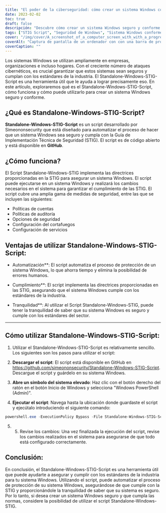 ```yaml
---
title: "El poder de la ciberseguridad: cómo crear un sistema Windows conforme y seguro con Standalone-Windows-STIG-Script"
date: 2023-02-02
toc: true
draft: false
descripción: "Descubre cómo crear un sistema Windows seguro y conforme con el sencillo Standalone-Windows-STIG-Script, un artículo informativo con instrucciones paso a paso y explicaciones detalladas de los parámetros."
tags: ["STIG Script", "Seguridad de Windows", "Sistema Windows conforme", "Endurecimiento del sistema", "Windows STIG", "Windows seguro", "Cumplimiento de Windows", "Instalación manual", "Actualizaciones de Windows", "Adobe Reader", "Firefox", "Chrome", "Internet Explorer 11", ".NET Framework", "Office", "OneDrive", "Java", "Windows Defender", "Firewall de Windows", "Mitigaciones", "Nessus PID", "VMware Horizon", "Endurecimiento opcional"].
cover: "/img/cover/A_screenshot_of_a_computer_screen_with_with_a_progress_bar.png"
coverAlt: "Captura de pantalla de un ordenador con con una barra de progreso que indica el porcentaje de finalización."
coverCaption: ""
---
```


Los sistemas Windows se utilizan ampliamente en empresas, organizaciones e incluso hogares. Con el creciente número de ataques cibernéticos, es crucial garantizar que estos sistemas sean seguros y cumplan con los estándares de la industria. El Standalone-Windows-STIG-Script es una herramienta útil que le ayuda a lograr precisamente eso. En este artículo, exploraremos qué es el Standalone-Windows-STIG-Script, cómo funciona y cómo puede utilizarlo para crear un sistema Windows seguro y conforme.

## ¿Qué es Standalone-Windows-STIG-Script?

**Standalone-Windows-STIG-Script** es un script desarrollado por Simeononsecurity que está diseñado para automatizar el proceso de hacer que un sistema Windows sea seguro y cumpla con la Guía de Implementación Técnica de Seguridad (STIG). El script es de código abierto y está disponible en **GitHub**.

## ¿Cómo funciona?

El Script Standalone-Windows-STIG implementa las directrices proporcionadas en la STIG para asegurar un sistema Windows. El script puede ejecutarse en un sistema Windows y realizará los cambios necesarios en el sistema para garantizar el cumplimiento de las STIG. El script cubre una amplia gama de medidas de seguridad, entre las que se incluyen las siguientes:

- Políticas de cuentas
- Políticas de auditoría
- Opciones de seguridad
- Configuración del cortafuegos
- Configuración de servicios

## Ventajas de utilizar Standalone-Windows-STIG-Script:

- Automatización**: El script automatiza el proceso de protección de un sistema Windows, lo que ahorra tiempo y elimina la posibilidad de errores humanos.

- Cumplimiento**: El script implementa las directrices proporcionadas en las STIG, asegurando que el sistema Windows cumple con los estándares de la industria.

- Tranquilidad**: Al utilizar el Script Standalone-Windows-STIG, puede tener la tranquilidad de saber que su sistema Windows es seguro y cumple con los estándares del sector.

_________________________________________________________________________________________________________________________

## Cómo utilizar Standalone-Windows-STIG-Script:

1. Utilizar el Standalone-Windows-STIG-Script es relativamente sencillo. Los siguientes son los pasos para utilizar el script:

2. **Descargar el script**: El script está disponible en GitHub en https://github.com/simeononsecurity/Standalone-Windows-STIG-Script. Descargue el script y guárdelo en su sistema Windows.

3. **Abre un símbolo del sistema elevado**: Haz clic con el botón derecho del ratón en el botón Inicio de Windows y selecciona "Windows PowerShell (Admin)".

4. **Ejecutar el script**: Navega hasta la ubicación donde guardaste el script y ejecútalo introduciendo el siguiente comando:

```powershell
powershell.exe -ExecutionPolicy Bypass -File Standalone-Windows-STIG-Script.ps1
```

5. 5. Revise los cambios: Una vez finalizada la ejecución del script, revise los cambios realizados en el sistema para asegurarse de que todo está configurado correctamente.

## Conclusión:

En conclusión, el Standalone-Windows-STIG-Script es una herramienta útil que puede ayudarte a asegurar y cumplir con los estándares de la industria para tu sistema Windows. Utilizando el script, puede automatizar el proceso de protección de su sistema Windows, asegurándose de que cumple con la STIG y proporcionándole la tranquilidad de saber que su sistema es seguro. Por lo tanto, si desea crear un sistema Windows seguro y que cumpla las normas, considere la posibilidad de utilizar el script Standalone-Windows-STIG.